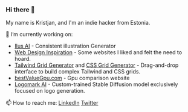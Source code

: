 ### Hi there 👋

My name is Kristjan, and I'm an indie hacker from Estonia.

🔭 I’m currently working on:
- [Ilus AI](https://ilus.ai/) - Consistent illustration Generator
- [Web Design Inspiration](https://webdesigninspiration.io/) - Some websites I liked and felt the need to hoard.
- [Tailwind Grid Generator](https://www.tailwindgen.com/) and [CSS Grid Generator](https://cssgridgenerator.io/) - Drag-and-drop interface to build complex Tailwind and CSS grids.
- [bestValueGpu.com](https://bestvaluegpu.com) - Gpu comparison website
- [Logomark AI](https://logomark.ai/) - Custom-trained Stable Diffusion model exclusively focused on logo generation.

📫 How to reach me: [LinkedIn](https://www.linkedin.com/in/kristjan-retter-471b62181/) [Twitter](https://x.com/KristjanRetter) 

